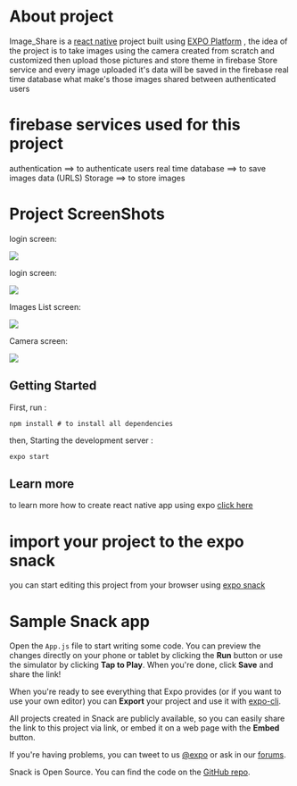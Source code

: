 # About project

Image_Share is a [react native](https://reactnative.dev/docs/getting-started) project built using [EXPO Platform](https://docs.expo.io/) , the idea of the project is to take images using the camera created from scratch and customized then upload those pictures and store theme in firebase Store service and every image uploaded it's data will be saved in the firebase real time database what make's those images shared between authenticated users 

# firebase services used for this project

authentication     ==> to authenticate users 
real time database ==> to save images data (URLS)
Storage            ==> to store images


# Project ScreenShots

login screen:

![](screenShots/login.png)

login screen:

![](screenShots/signup.png)

Images List screen:

![](screenShots/authentified.png)

Camera screen:

![](screenShots/camera.png)



## Getting Started

First, run :

```
npm install # to install all dependencies
```

then, Starting the development server :

```
expo start
```
## Learn more

to learn more how to create react native app using expo [click here](https://docs.expo.io/get-started/create-a-new-app/)

# import your project to the expo snack
you can start editing this project from your browser using [expo snack](https://snack.expo.io/)

# Sample Snack app

Open the `App.js` file to start writing some code. You can preview the changes directly on your phone or tablet by clicking the **Run** button or use the simulator by clicking **Tap to Play**. When you're done, click **Save** and share the link!

When you're ready to see everything that Expo provides (or if you want to use your own editor) you can **Export** your project and use it with [expo-cli](https://docs.expo.io/versions/latest/introduction/installation.html).

All projects created in Snack are publicly available, so you can easily share the link to this project via link, or embed it on a web page with the **Embed** button.

If you're having problems, you can tweet to us [@expo](https://twitter.com/expo) or ask in our [forums](https://forums.expo.io).

Snack is Open Source. You can find the code on the [GitHub repo](https://github.com/expo/snack-web).
